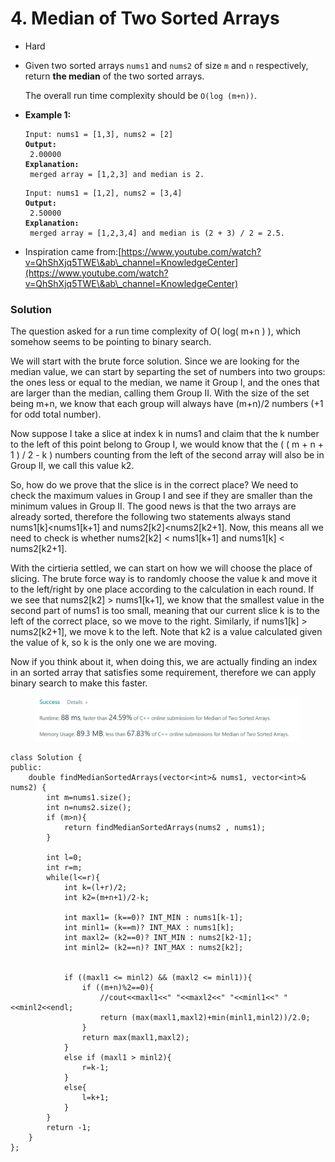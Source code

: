 # 4. Median of Two Sorted Arrays

* Hard
*   Given two sorted arrays `nums1` and `nums2` of size `m` and `n` respectively, return **the median** of the two sorted arrays.

    The overall run time complexity should be `O(log (m+n))`.
*   **Example 1:**

    <pre><code>Input: nums1 = [1,3], nums2 = [2]
    <strong>Output:
    </strong> 2.00000
    <strong>Explanation:
    </strong> merged array = [1,2,3] and median is 2.</code></pre>



    <pre><code>Input: nums1 = [1,2], nums2 = [3,4]
    <strong>Output:
    </strong> 2.50000
    <strong>Explanation:
    </strong> merged array = [1,2,3,4] and median is (2 + 3) / 2 = 2.5.</code></pre>
* Inspiration came from:[https://www.youtube.com/watch?v=QhShXjq5TWE\&ab\_channel=KnowledgeCenter](https://www.youtube.com/watch?v=QhShXjq5TWE\&ab\_channel=KnowledgeCenter)

### Solution

The question asked for a run time complexity of O( log( m+n ) ), which somehow seems to be pointing to binary search. &#x20;

We will start with the brute force solution. Since we are looking for the median value, we can start by separting the set of numbers into two groups: the ones less or equal to the median, we name it Group I, and the ones that are larger than the median, calling them Group II. With the size of the set being m+n, we know that each group will always have (m+n)/2 numbers (+1 for odd total number).&#x20;

Now suppose I take a slice at index k in nums1 and claim that the k number to the left of this point belong to Group I, we would know that the ( ( m + n + 1 ) / 2 - k ) numbers counting from the left of the second array will also be in Group II, we call this value k2.

So, how do we prove that the slice is in the correct place? We need to check the maximum values in Group I and see if they are smaller than the minimum values in Group II. The good news is that the two arrays are already sorted, therefore the following two statements always stand nums1\[k]\<nums1\[k+1] and nums2\[k2]\<nums2\[k2+1]. Now, this means all we need to check is whether nums2\[k2] < nums1\[k+1] and nums1\[k] < nums2\[k2+1].&#x20;



With the cirtieria settled, we can start on how we will choose the place of slicing. The brute force way is to randomly choose the value k and move it to the left/right by one place according to the calculation in each round.  If we see that nums2\[k2] > nums1\[k+1], we know that the smallest value in the second part of nums1 is too small, meaning that our current slice k is to the left of the correct place, so we move to the right. Similarly, if nums1\[k] > nums2\[k2+1], we move k to the left. Note that k2 is a value calculated given the value of k, so k is the only one we are moving. &#x20;



Now if you think about it, when doing this, we are actually finding an index in an sorted array that satisfies some requirement, therefore we can apply binary search to make this faster. &#x20;

<figure><img src="../.gitbook/assets/image (2).png" alt=""><figcaption></figcaption></figure>

```
class Solution {
public:
    double findMedianSortedArrays(vector<int>& nums1, vector<int>& nums2) {
        int m=nums1.size();
        int n=nums2.size();
        if (m>n){
            return findMedianSortedArrays(nums2 , nums1);
        }
        
        int l=0;
        int r=m;
        while(l<=r){
            int k=(l+r)/2;
            int k2=(m+n+1)/2-k;
            
            int maxl1= (k==0)? INT_MIN : nums1[k-1];
            int minl1= (k==m)? INT_MAX : nums1[k];
            int maxl2= (k2==0)? INT_MIN : nums2[k2-1];
            int minl2= (k2==n)? INT_MAX : nums2[k2];
            
            
            if ((maxl1 <= minl2) && (maxl2 <= minl1)){
                if ((m+n)%2==0){
                    //cout<<maxl1<<" "<<maxl2<<" "<<minl1<<" "<<minl2<<endl;
                    return (max(maxl1,maxl2)+min(minl1,minl2))/2.0;
                }
                return max(maxl1,maxl2);
            }
            else if (maxl1 > minl2){
                r=k-1;
            }
            else{
                l=k+1;
            }
        }
        return -1;
    }
};
```


